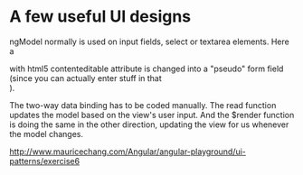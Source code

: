 # A few useful UI designs

ngModel normally is used on input fields, select or textarea elements. Here a <div> with html5 contenteditable attribute is changed into a "pseudo" form field (since you can actually enter stuff in that <div>). 

The two-way data binding has to be coded manually. The read function updates the model based on the view's user input. And the $render function is doing the same in the other direction, updating the view for us whenever the model changes.


http://www.mauricechang.com/Angular/angular-playground/ui-patterns/exercise6
